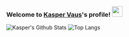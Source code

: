 <h3>
  Welcome to <a href="https://adaresa.github.io/">Kasper Vaus</a>'s profile!
  <img src="https://media.giphy.com/media/hvRJCLFzcasrR4ia7z/giphy.gif" width="28">
</h3>

![Kasper's Github Stats](https://github-readme-stats.vercel.app/api?username=adaresa&count_private=true&show_icons=true&include_all_commits=true)
![Top Langs](https://github-readme-stats.vercel.app/api/top-langs/?username=adaresa&hide=TeX&layout=compact)
